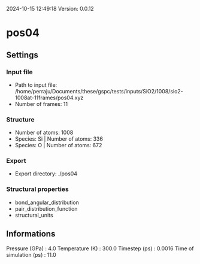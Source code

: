 2024-10-15 12:49:18
Version: 0.0.12
# pos04
## Settings
### Input file
- Path to input file: /home/perraju/Documents/these/gspc/tests/inputs/SiO2/1008/sio2-1008at-11frames/pos04.xyz
- Number of frames: 11
### Structure
- Number of atoms: 1008
- Species: Si | Number of atoms: 336
- Species: O | Number of atoms: 672
### Export
- Export directory: ./pos04
### Structural properties
- bond_angular_distribution
- pair_distribution_function
- structural_units
## Informations
Pressure (GPa) : 4.0
Temperature (K) : 300.0
Timestep (ps) : 0.0016
Time of simulation (ps) : 11.0
